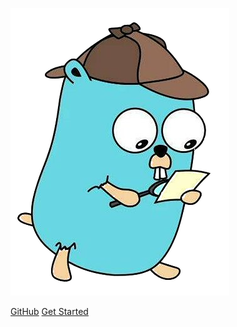 ![logo](_media/logo.png)

[GitHub](https://github.com/docsifyjs/docsify/)
[Get Started](learn_ts/基础类型)

<!-- 背景图片 -->

<!-- ![](_media/bg.png) -->